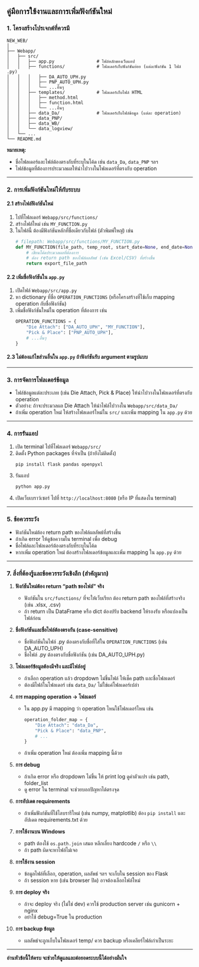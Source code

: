 
## คู่มือการใช้งานและการเพิ่มฟังก์ชันใหม่ 

### 1. โครงสร้างโปรเจกต์ที่ควรมี

```
NEW_WEB/
│
├── Webapp/
│   ├── src/
│   │   ├── app.py                # ไฟล์หลักของเว็บแอป
│   │   ├── functions/            # โฟลเดอร์เก็บฟังก์ชันย่อย (แต่ละฟังก์ชัน 1 ไฟล์ .py)
│   │   │   ├── DA_AUTO_UPH.py
│   │   │   ├── PNP_AUTO_UPH.py
│   │   │   └── ...อื่นๆ
│   │   ├── templates/            # โฟลเดอร์เก็บไฟล์ HTML
│   │   │   ├── method.html
│   │   │   ├── function.html
│   │   │   └── ...อื่นๆ
│   │   ├── data_Da/              # โฟลเดอร์เก็บไฟล์ข้อมูล (แต่ละ operation)
│   │   ├── data_PNP/
│   │   ├── data_WB/
│   │   └── data_logview/
│   └── ...
└── README.md
```

**หมายเหตุ:**

- ชื่อโฟลเดอร์และไฟล์ต้องตรงกับที่ระบุในโค้ด เช่น `data_Da`, `data_PNP` ฯลฯ
- ไฟล์ข้อมูลที่ต้องการประมวลผลให้นำไปวางในโฟลเดอร์ที่ตรงกับ operation

---

### 2. การเพิ่มฟังก์ชันใหม่ให้กับระบบ

#### 2.1 สร้างไฟล์ฟังก์ชันใหม่

1. ไปที่โฟลเดอร์ `Webapp/src/functions/`
2. สร้างไฟล์ใหม่ เช่น `MY_FUNCTION.py`
3. ในไฟล์นี้ ต้องมีฟังก์ชันหลักที่ชื่อเดียวกับไฟล์ (ตัวพิมพ์ใหญ่) เช่น
   ```python
   # filepath: Webapp/src/functions/MY_FUNCTION.py
   def MY_FUNCTION(file_path, temp_root, start_date=None, end_date=None):
       # เขียนโค้ดประมวลผลที่ต้องการ
       # ต้อง return path ของไฟล์ผลลัพธ์ (เช่น Excel/CSV) ที่สร้างขึ้น
       return export_file_path
   ```

#### 2.2 เพิ่มชื่อฟังก์ชันใน `app.py`

1. เปิดไฟล์ `Webapp/src/app.py`
2. หา dictionary ที่ชื่อ `OPERATION_FUNCTIONS` (หรือโครงสร้างที่ใช้เก็บ mapping operation กับชื่อฟังก์ชัน)
3. เพิ่มชื่อฟังก์ชันใหม่ใน operation ที่ต้องการ เช่น
   ```python
   OPERATION_FUNCTIONS = {
       "Die Attach": ["DA_AUTO_UPH", "MY_FUNCTION"],
       "Pick & Place": ["PNP_AUTO_UPH"],
       # ...อื่นๆ
   }
   ```

#### 2.3 ไม่ต้องแก้ไขส่วนอื่นใน `app.py` ถ้าฟังก์ชันรับ argument ตามรูปแบบ

---

### 3. การจัดการโฟลเดอร์ข้อมูล

- ไฟล์ข้อมูลแต่ละประเภท (เช่น Die Attach, Pick & Place) ให้นำไปวางในโฟลเดอร์ที่ตรงกับ operation
- ตัวอย่าง: ถ้าจะประมวลผล Die Attach ให้นำไฟล์ไปวางใน `Webapp/src/data_Da/`
- ถ้าเพิ่ม operation ใหม่ ให้สร้างโฟลเดอร์ใหม่ใน `src/` และเพิ่ม mapping ใน `app.py` ด้วย

---

### 4. การรันแอป

1. เปิด terminal ไปที่โฟลเดอร์ `Webapp/src/`
2. ติดตั้ง Python packages ที่จำเป็น (ถ้ายังไม่ติดตั้ง)
   ```sh
   pip install flask pandas openpyxl
   ```
3. รันแอป
   ```sh
   python app.py
   ```
4. เปิดเว็บเบราว์เซอร์ ไปที่ `http://localhost:8080` (หรือ IP ที่แสดงใน terminal)

---

### 5. ข้อควรระวัง

- ฟังก์ชันใหม่ต้อง return path ของไฟล์ผลลัพธ์ที่สร้างขึ้น
- ถ้าเกิด error ให้ดูข้อความใน terminal เพื่อ debug
- ชื่อไฟล์และโฟลเดอร์ต้องตรงกับที่ระบุในโค้ด
- หากเพิ่ม operation ใหม่ ต้องสร้างโฟลเดอร์ข้อมูลและเพิ่ม mapping ใน `app.py` ด้วย

---


### 7. สิ่งที่ต้องรู้และข้อควรระวังเชิงลึก (สำคัญมาก)

1. **ฟังก์ชันใหม่ต้อง return “path ของไฟล์” จริง**
   - ฟังก์ชันใน `src/functions/` ที่จะให้เว็บเรียก ต้อง return path ของไฟล์ที่สร้างจริง (เช่น .xlsx, .csv)
   - ถ้า return เป็น DataFrame หรือ dict ต้องปรับ backend ให้รองรับ หรือแปลงเป็นไฟล์ก่อน

2. **ชื่อฟังก์ชันและชื่อไฟล์ต้องตรงกัน (case-sensitive)**
   - ชื่อฟังก์ชันในไฟล์ .py ต้องตรงกับชื่อที่ใส่ใน `OPERATION_FUNCTIONS` (เช่น DA_AUTO_UPH)
   - ชื่อไฟล์ .py ต้องตรงกับชื่อฟังก์ชัน (เช่น DA_AUTO_UPH.py)

3. **โฟลเดอร์ข้อมูลต้องมีจริง และมีไฟล์อยู่**
   - ถ้าเลือก operation แล้ว dropdown ไม่ขึ้นไฟล์ ให้เช็ค path และชื่อโฟลเดอร์
   - ต้องมีไฟล์ในโฟลเดอร์ เช่น `data_Da/` ไม่ใช่แค่โฟลเดอร์เปล่า

4. **การ mapping operation → โฟลเดอร์**
   - ใน app.py มี mapping ว่า operation ไหนใช้โฟลเดอร์ไหน เช่น
     ```python
     operation_folder_map = {
         "Die Attach": "data_Da",
         "Pick & Place": "data_PNP",
         # ...
     }
     ```
   - ถ้าเพิ่ม operation ใหม่ ต้องเพิ่ม mapping นี้ด้วย

5. **การ debug**
   - ถ้าเกิด error หรือ dropdown ไม่ขึ้น ให้ print log ดูค่าตัวแปร เช่น path, folder_list
   - ดู error ใน terminal จะช่วยบอกปัญหาได้ตรงจุด

6. **การอัปเดต requirements**
   - ถ้าเพิ่มฟังก์ชันที่ใช้ไลบรารีใหม่ (เช่น numpy, matplotlib) ต้อง `pip install` และอัปเดต requirements.txt ด้วย

7. **การใช้งานบน Windows**
   - path ต้องใช้ `os.path.join` เสมอ หลีกเลี่ยง hardcode `/` หรือ `\\`
   - ถ้า path ผิดจะหาไฟล์ไม่เจอ

8. **การใช้งาน session**
   - ข้อมูลไฟล์ที่เลือก, operation, ผลลัพธ์ ฯลฯ จะเก็บใน session ของ Flask
   - ถ้า session หาย (เช่น browser ปิด) อาจต้องเลือกไฟล์ใหม่

9. **การ deploy จริง**
   - ถ้าจะ deploy จริง (ไม่ใช่ dev) ควรใช้ production server เช่น gunicorn + nginx
   - อย่าใช้ debug=True ใน production

10. **การ backup ข้อมูล**
    - ผลลัพธ์จะถูกเก็บในโฟลเดอร์ temp/ ควร backup หรือเคลียร์ไฟล์เก่าเป็นระยะ

---

**อ่านหัวข้อนี้ให้ครบ จะช่วยให้ดูแลและต่อยอดระบบนี้ได้อย่างมั่นใจ**
